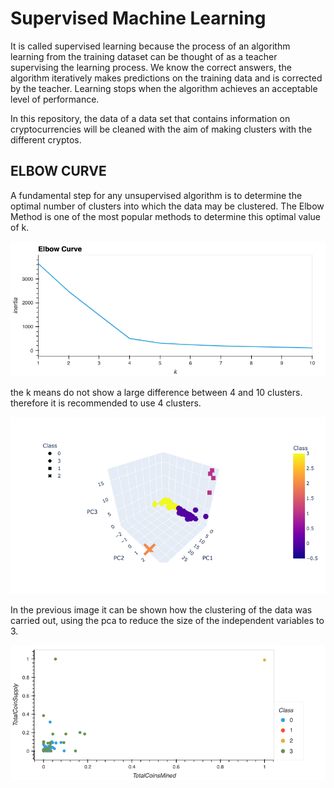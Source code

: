 # Supervised Machine Learning

It is called supervised learning because the process of an algorithm learning from the training dataset can be thought of as a teacher supervising the learning process. We know the correct answers, the algorithm iteratively makes predictions on the training data and is corrected by the teacher. Learning stops when the algorithm achieves an acceptable level of performance.

In this repository, the data of a data set that contains information on cryptocurrencies will be cleaned with the aim of making clusters with the different cryptos.

## ELBOW CURVE
A fundamental step for any unsupervised algorithm is to determine the optimal number of clusters into which the data may be clustered. The Elbow Method is one of the most popular methods to determine this optimal value of k.

![alt text](https://github.com/dani1925/crypto_clustering/blob/master/resources/plot1.png)

the k means do not show a large difference between 4 and 10 clusters. therefore it is recommended to use 4 clusters.


![alt text](https://github.com/dani1925/crypto_clustering/blob/master/resources/plot2.png)

In the previous image it can be shown how the clustering of the data was carried out, using the pca to reduce the size of the independent variables to 3.

![alt text](https://github.com/dani1925/crypto_clustering/blob/master/resources/plot3.png)